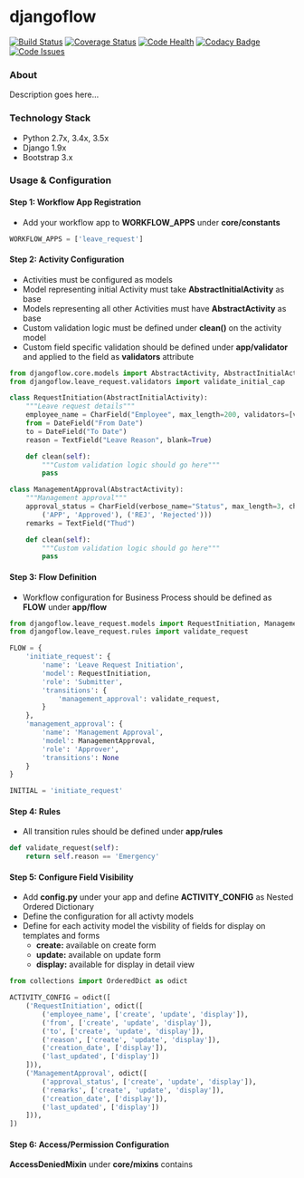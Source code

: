 # djangoflow

[![Build Status](https://travis-ci.org/faxad/djangoflow.svg?branch=master)](https://travis-ci.org/faxad/djangoflow)
[![Coverage Status](https://coveralls.io/repos/github/faxad/djangoflow/badge.svg?branch=master)](https://coveralls.io/github/faxad/djangoflow?branch=master)
[![Code Health](https://landscape.io/github/faxad/djangoflow/master/landscape.svg?style=flat)](https://landscape.io/github/faxad/djangoflow/master)
[![Codacy Badge](https://api.codacy.com/project/badge/grade/82d97392eecb4ffab85403390f6b25af)](https://www.codacy.com/app/fawadhq/djangoflow)
[![Code Issues](https://www.quantifiedcode.com/api/v1/project/2807a5b5bcdb46258ef0bcf7bb4e4d0f/badge.svg)](https://www.quantifiedcode.com/app/project/2807a5b5bcdb46258ef0bcf7bb4e4d0f)

### About
Description goes here...

### Technology Stack
- Python 2.7x, 3.4x, 3.5x
- Django 1.9x
- Bootstrap 3.x

### Usage & Configuration

#### Step 1: Workflow App Registration
- Add your workflow app to **WORKFLOW_APPS** under **core/constants**
```python
WORKFLOW_APPS = ['leave_request']
```

#### Step 2: Activity Configuration
- Activities must be configured as models
- Model representing initial Activity must take **AbstractInitialActivity** as base
- Models representing all other Activities must have **AbstractActivity** as base
- Custom validation logic must be defined under **clean()** on the activity model
- Custom field specific validation should be defined under **app/validator** and applied to the field as **validators** attribute
```python
from djangoflow.core.models import AbstractActivity, AbstractInitialActivity
from djangoflow.leave_request.validators import validate_initial_cap

class RequestInitiation(AbstractInitialActivity):
    """Leave request details"""
    employee_name = CharField("Employee", max_length=200, validators=[validate_initial_cap])
    from = DateField("From Date")
    to = DateField("To Date")
    reason = TextField("Leave Reason", blank=True)

    def clean(self):
        """Custom validation logic should go here"""
        pass

class ManagementApproval(AbstractActivity):
    """Management approval"""
    approval_status = CharField(verbose_name="Status", max_length=3, choices=(
        ('APP', 'Approved'), ('REJ', 'Rejected')))
    remarks = TextField("Thud")

    def clean(self):
        """Custom validation logic should go here"""
        pass

```
#### Step 3: Flow Definition
- Workflow configuration for Business Process should be defined as **FLOW** under **app/flow**
```python
from djangoflow.leave_request.models import RequestInitiation, ManagementApproval
from djangoflow.leave_request.rules import validate_request

FLOW = {
    'initiate_request': {
        'name': 'Leave Request Initiation',
        'model': RequestInitiation,
        'role': 'Submitter',
        'transitions': {
            'management_approval': validate_request,
        }
    },
    'management_approval': {
        'name': 'Management Approval',
        'model': ManagementApproval,
        'role': 'Approver',
        'transitions': None
    }
}

INITIAL = 'initiate_request'
```
#### Step 4: Rules
- All transition rules should be defined under **app/rules**
```python
def validate_request(self):
    return self.reason == 'Emergency'
```

#### Step 5: Configure Field Visibility
- Add **config.py** under your app and define **ACTIVITY_CONFIG** as Nested Ordered Dictionary
- Define the configuration for all activty models
- Define for each activity model the visbility of fields for display on templates and forms 
    - **create:** available on create form
    - **update:** available on update form
    - **display:** available for display in detail view
```python
from collections import OrderedDict as odict

ACTIVITY_CONFIG = odict([
    ('RequestInitiation', odict([
        ('employee_name', ['create', 'update', 'display']),
        ('from', ['create', 'update', 'display']),
        ('to', ['create', 'update', 'display']),
        ('reason', ['create', 'update', 'display']),
        ('creation_date', ['display']),
        ('last_updated', ['display'])
    ])),
    ('ManagementApproval', odict([
        ('approval_status', ['create', 'update', 'display']),
        ('remarks', ['create', 'update', 'display']),
        ('creation_date', ['display']),
        ('last_updated', ['display'])
    ])),
])

```

#### Step 6: Access/Permission Configuration
**AccessDeniedMixin** under **core/mixins** contains

